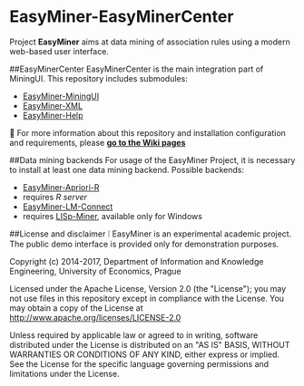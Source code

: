 # EasyMiner-EasyMinerCenter

Project **EasyMiner** aims at data mining of association rules using a modern web-based user interface. 

##EasyMinerCenter
EasyMinerCenter is the main integration part of MiningUI. This repository includes submodules:
* [EasyMiner-MiningUI](https://github.com/KIZI/EasyMiner-MiningUI)
* [EasyMiner-XML](https://github.com/KIZI/EasyMiner-XML)
* [EasyMiner-Help](https://github.com/KIZI/EasyMiner-Help)

:book: For more information about this repository and installation configuration and requirements, please **[go to the  Wiki pages](https://github.com/KIZI/EasyMiner-EasyMinerCenter/wiki)**

##Data mining backends
For usage of the EasyMiner Project, it is necessary to install at least one data mining backend. Possible backends:
* [EasyMiner-Apriori-R](https://github.com/KIZI/EasyMiner-Apriori-R)
 * requires *R server*
* [EasyMiner-LM-Connect](https://github.com/KIZI/EasyMiner-LM-Connect)
 * requires [LISp-Miner](http://lispminer.vse.cz), available only for Windows

##License and disclaimer
:grey_exclamation: EasyMiner is an experimental academic project. The public demo interface is provided only for demonstration purposes.

Copyright (c) 2014-2017, Department of Information and Knowledge Engineering, University of Economics, Prague

Licensed under the Apache License, Version 2.0 (the "License"); you may not use files in this repository except in compliance with the License. You may obtain a copy of the License at http://www.apache.org/licenses/LICENSE-2.0

Unless required by applicable law or agreed to in writing, software distributed under the License is distributed on an "AS IS" BASIS, WITHOUT WARRANTIES OR CONDITIONS OF ANY KIND, either express or implied. See the License for the specific language governing permissions and limitations under the License.
